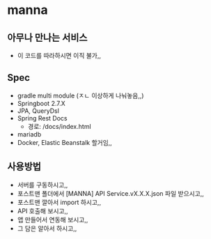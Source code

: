 # manna
## 아무나 만나는 서비스
- 이 코드를 따라하시면 이직 불가,,

## Spec
- gradle multi module (ㅈㄴ 이상하게 나눠놓음,,)
- Springboot 2.7.X
- JPA, QueryDsl
- Spring Rest Docs
  - 경로: /docs/index.html
- mariadb
- Docker, Elastic Beanstalk 할거임,,

## 사용방법
- 서버를 구동하시고,,
- 포스트맨 폴더에서 [MANNA] API Service.vX.X.X.json 파일 받으시고,,
- 포스트맨 깔아서 import 하시고,,
- API 호출해 보시고,,
- 앱 만들어서 연동해 보시고,,
- 그 담은 알아서 하시고,,